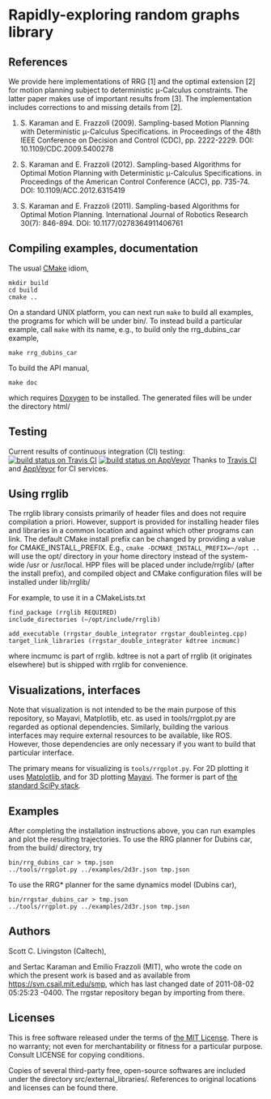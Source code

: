 Rapidly-exploring random graphs library
=======================================

References
----------

We provide here implementations of RRG [1] and the optimal extension [2] for
motion planning subject to deterministic μ-Calculus constraints. The latter
paper makes use of important results from [3]. The implementation includes
corrections to and missing details from [2].

1. S. Karaman and E. Frazzoli (2009). Sampling-based Motion Planning with
  Deterministic μ-Calculus Specifications. in Proceedings of the 48th IEEE
  Conference on Decision and Control (CDC), pp. 2222-2229.
  DOI: 10.1109/CDC.2009.5400278

2. S. Karaman and E. Frazzoli (2012). Sampling-based Algorithms for Optimal
  Motion Planning with Deterministic μ-Calculus Specifications. in Proceedings
  of the American Control Conference (ACC), pp. 735-74.
  DOI: 10.1109/ACC.2012.6315419

3. S. Karaman and E. Frazzoli (2011). Sampling-based Algorithms for Optimal
  Motion Planning. International Journal of Robotics Research 30(7): 846-894.
  DOI: 10.1177/0278364911406761


Compiling examples, documentation
---------------------------------

The usual [CMake](https://cmake.org/) idiom,

    mkdir build
    cd build
    cmake ..

On a standard UNIX platform, you can next run `make` to build all examples, the
programs for which will be under bin/.  To instead build a particular example,
call `make` with its name, e.g., to build only the rrg_dubins_car example,

    make rrg_dubins_car

To build the API manual,

    make doc

which requires [Doxygen](http://www.doxygen.org/) to be installed. The generated
files will be under the directory html/


Testing
-------

Current results of continuous integration (CI) testing:
[![build status on Travis CI](https://travis-ci.org/slivingston/rrgstar.svg?branch=master)](https://travis-ci.org/slivingston/rrgstar)
[![build status on AppVeyor](https://ci.appveyor.com/api/projects/status/ox4bjfaadrk22m05?svg=true)](https://ci.appveyor.com/project/slivingston/rrgstar)
Thanks to [Travis CI](https://travis-ci.org) and [AppVeyor](https://www.appveyor.com) for CI services.


Using rrglib
------------

The rrglib library consists primarily of header files and does not require
compilation a priori.  However, support is provided for installing header files
and libraries in a common location and against which other programs can
link. The default CMake install prefix can be changed by providing a value for
CMAKE_INSTALL_PREFIX. E.g., `cmake -DCMAKE_INSTALL_PREFIX=~/opt ..` will use the
opt/ directory in your home directory instead of the system-wide /usr or
/usr/local.  HPP files will be placed under include/rrglib/ (after the install
prefix), and compiled object and CMake configuration files will be installed
under lib/rrglib/

For example, to use it in a CMakeLists.txt

    find_package (rrglib REQUIRED)
    include_directories (~/opt/include/rrglib)

    add_executable (rrgstar_double_integrator rrgstar_doubleinteg.cpp)
    target_link_libraries (rrgstar_double_integrator kdtree incmumc)

where incmumc is part of rrglib.  kdtree is not a part of rrglib (it originates
elsewhere) but is shipped with rrglib for convenience.


Visualizations, interfaces
--------------------------

Note that visualization is not intended to be the main purpose of this
repository, so Mayavi, Matplotlib, etc. as used in tools/rrgplot.py are regarded
as optional dependencies.  Similarly, building the various interfaces may
require external resources to be available, like ROS.  However, those
dependencies are only necessary if you want to build that particular interface.

The primary means for visualizing is `tools/rrgplot.py`. For 2D plotting it uses
[Matplotlib](http://matplotlib.org), and for 3D plotting
[Mayavi](http://docs.enthought.com/mayavi/mayavi/). The former is part of [the
standard SciPy stack](https://www.scipy.org/about.html).


Examples
--------

After completing the installation instructions above, you can run examples and
plot the resulting trajectories. To use the RRG planner for Dubins car, from the
build/ directory, try

    bin/rrg_dubins_car > tmp.json
    ../tools/rrgplot.py ../examples/2d3r.json tmp.json

To use the RRG* planner for the same dynamics model (Dubins car),

    bin/rrgstar_dubins_car > tmp.json
    ../tools/rrgplot.py ../examples/2d3r.json tmp.json


Authors
-------

Scott C. Livingston (Caltech),

and Sertac Karaman and Emilio Frazzoli (MIT), who wrote the code on which the
present work is based and as available from <https://svn.csail.mit.edu/smp>,
which has last changed date of 2011-08-02 05:25:23 -0400. The rrgstar repository
began by importing from there.


Licenses
--------

This is free software released under the terms of [the MIT License](
https://opensource.org/licenses/MIT).  There is no warranty; not even for
merchantability or fitness for a particular purpose.  Consult LICENSE for
copying conditions.

Copies of several third-party free, open-source softwares are included under the
directory src/external_libraries/.  References to original locations and
licenses can be found there.

